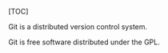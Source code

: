 [TOC]

Git is a distributed version control system.

Git is free software distributed under the GPL.

